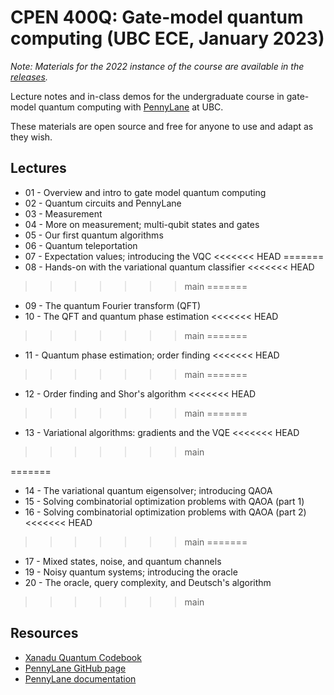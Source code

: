 # CPEN 400Q: Gate-model quantum computing (UBC ECE, January 2023)

*Note: Materials for the 2022 instance of the course are available in the [releases](https://github.com/glassnotes/CPEN-400Q/releases/tag/v1-W2022).*

Lecture notes and in-class demos for the undergraduate course in gate-model quantum computing with [PennyLane](https://github.com/PennyLaneAI/pennylane/) at UBC. 

These materials are open source and free for anyone to use and adapt as they
wish.


## Lectures

* 01 - Overview and intro to gate model quantum computing
* 02 - Quantum circuits and PennyLane 
* 03 - Measurement
* 04 - More on measurement; multi-qubit states and gates
* 05 - Our first quantum algorithms
* 06 - Quantum teleportation 
* 07 - Expectation values; introducing the VQC
<<<<<<< HEAD
=======
* 08 - Hands-on with the variational quantum classifier
<<<<<<< HEAD
>>>>>>> main
=======
* 09 - The quantum Fourier transform (QFT)
* 10 - The QFT and quantum phase estimation
<<<<<<< HEAD
>>>>>>> main
=======
* 11 - Quantum phase estimation; order finding
<<<<<<< HEAD
>>>>>>> main
=======
* 12 - Order finding and Shor's algorithm
<<<<<<< HEAD
>>>>>>> main
=======
* 13 - Variational algorithms: gradients and the VQE 
<<<<<<< HEAD
>>>>>>> main

=======
* 14 - The variational quantum eigensolver; introducing QAOA
* 15 - Solving combinatorial optimization problems with QAOA (part 1)
* 16 - Solving combinatorial optimization problems with QAOA (part 2)
<<<<<<< HEAD
 
>>>>>>> main
=======
* 17 - Mixed states, noise, and quantum channels
* 19 - Noisy quantum systems; introducing the oracle 
* 20 - The oracle, query complexity, and Deutsch's algorithm

>>>>>>> main
## Resources

 - [Xanadu Quantum Codebook](https://codebook.xanadu.ai/)
 - [PennyLane GitHub page](https://github.com/PennyLaneAI/pennylane/) 
 - [PennyLane documentation](https://pennylane.readthedocs.io/en/stable/)
